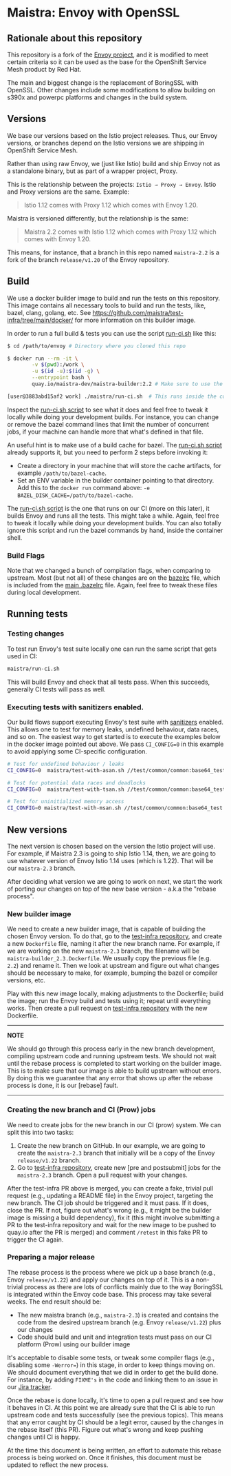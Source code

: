 # Maistra: Envoy with OpenSSL

## Rationale about this repository

This repository is a fork of the [Envoy project](https://github.com/envoyproxy/envoy), and it is modified to meet certain criteria so it can be used as the base for the OpenShift Service Mesh product by Red Hat.

The main and biggest change is the replacement of BoringSSL with OpenSSL. Other changes include some modifications to allow building on s390x and powerpc platforms and changes in the build system.

## Versions

We base our versions based on the Istio project releases. Thus, our Envoy versions, or branches depend on the Istio versions we are shipping in OpenShift Service Mesh.

Rather than using raw Envoy, we (just like Istio) build and ship Envoy not as a standalone binary, but as part of a wrapper project, Proxy.

This is the relationship between the projects: `Istio → Proxy → Envoy`. Istio and Proxy versions are the same. Example:
> Istio 1.12 comes with Proxy 1.12 which comes with Envoy 1.20.

Maistra is versioned differently, but the relationship is the same:
> Maistra 2.2 comes with Istio 1.12 which comes with Proxy 1.12 which comes with Envoy 1.20.

This means, for instance, that a branch in this repo named `maistra-2.2` is a fork of the branch `release/v1.20` of the Envoy repository.

## Build

We use a docker builder image to build and run the tests on this repository. This image contains all necessary tools to build and run the tests, like, bazel, clang, golang, etc. See <https://github.com/maistra/test-infra/tree/main/docker/> for more information on this builder image.

In order to run a full build & tests you can use the script [run-ci.sh](./run-ci.sh) like this:

```sh
$ cd /path/to/envoy # Directory where you cloned this repo

$ docker run --rm -it \
        -v $(pwd):/work \
        -u $(id -u):$(id -g) \
        --entrypoint bash \
        quay.io/maistra-dev/maistra-builder:2.2 # Make sure to use the appropriate tag, matching the branch you are working on

[user@3883abd15af2 work] ./maistra/run-ci.sh  # This runs inside the container shell
```

Inspect the [run-ci.sh script](./run-ci.sh) to see what it does and feel free to tweak it locally while doing your development builds. For instance, you can change or remove the bazel command lines that limit the number of concurrent jobs, if your machine can handle more that what's defined in that file.

An useful hint is to make use of a build cache for bazel. The [run-ci.sh script](./run-ci.sh) already supports it, but you need to perform 2 steps before invoking it:

- Create a directory in your machine that will store the cache artifacts, for example `/path/to/bazel-cache`.
- Set an ENV variable in the builder container pointing to that directory. Add this to the `docker run` command above: `-e BAZEL_DISK_CACHE=/path/to/bazel-cache`.

The [run-ci.sh script](./run-ci.sh) is the one that runs on our CI (more on this later), it builds Envoy and runs all the tests. This might take a while. Again, feel free to tweak it locally while doing your development builds. You can also totally ignore this script and run the bazel commands by hand, inside the container shell.

### Build Flags

Note that we changed a bunch of compilation flags, when comparing to upstream. Most (but not all) of these changes are on the [bazelrc](./bazelrc) file, which is included from the [main .bazelrc](../.bazelrc) file. Again, feel free to tweak these files during local development.

## Running tests


### Testing changes 

To test run Envoy's test suite locally one can run the same script that gets used in CI:

```sh
maistra/run-ci.sh
```

This will build Envoy and check that all tests pass. When this succeeds, generally CI tests will pass as well.

### Executing tests with sanitizers enabled.

Our build flows support executing Envoy's test suite with [sanitizers](https://github.com/google/sanitizers) enabled.
This allows one to test for memory leaks, undefined behaviour, data races, and so on.
The easiest way to get started is to execute the examples below in the docker image pointed out above.
We pass `CI_CONFIG=0` in this example to avoid applying some CI-specific configuration.

```sh
# Test for undefined behaviour / leaks
CI_CONFIG=0  maistra/test-with-asan.sh //test/common/common:base64_test

 ```

```sh
# Test for potential data races and deadlocks
CI_CONFIG=0  maistra/test-with-tsan.sh //test/common/common:base64_test
```

```sh
# Test for uninitialized memory access
CI_CONFIG=0 maistra/test-with-msan.sh //test/common/common:base64_test
```

## New versions

The next version is chosen based on the version the Istio project will use. For example, if Maistra 2.3 is going to ship Istio 1.14, then, we are going to use whatever version of Envoy Istio 1.14 uses (which is 1.22). That will be our `maistra-2.3` branch.

After deciding what version we are going to work on next, we start the work of porting our changes on top of the new base version - a.k.a the "rebase process".

### New builder image

We need to create a new builder image, that is capable of building the chosen Envoy version. To do that, go to the [test-infra repository](https://github.com/maistra/test-infra/tree/main/docker/), and create a new `Dockerfile` file, naming it after the new branch name. For example, if we are working on the new `maistra-2.3` branch, the filename will be `maistra-builder_2.3.Dockerfile`. We usually copy the previous file (e.g. `2.2`) and rename it. Then we look at upstream and figure out what changes should be necessary to make, for example, bumping the bazel or compiler versions, etc.

Play with this new image locally, making adjustments to the Dockerfile; build the image; run the Envoy build and tests using it; repeat until everything works. Then create a pull request on [test-infra repository](https://github.com/maistra/test-infra/) with the new Dockerfile.

---
**NOTE**

We should go through this process early in the new branch development, compiling upstream code and running upstream tests. We should not wait until the rebase process is completed to start working on the builder image. This is to make sure that our image is able to build upstream without errors. By doing this we guarantee that any error that shows up after the rebase process is done, it is our [rebase] fault.

---

### Creating the new branch and CI (Prow) jobs

We need to create jobs for the new branch in our CI (prow) system. We can split this into two tasks:

1. Create the new branch on GitHub. In our example, we are going to create the `maistra-2.3` branch that initially will be a copy of the Envoy `release/v1.22` branch.
2. Go to [test-infra repository](https://github.com/maistra/test-infra/tree/main/prow/), create new [pre and postsubmit] jobs for the `maistra-2.3` branch. Open a pull request with your changes.

After the test-infra PR above is merged, you can create a fake, trivial pull request (e.g., updating a README file) in the Envoy project, targeting the new branch. The CI job should be triggered and it must pass. If it does, close the PR. If not, figure out what's wrong (e.g., it might be the builder image is missing a build dependency), fix it (this might involve submitting a PR to the test-infra repository and wait for the new image to be pushed to quay.io after the PR is merged) and comment `/retest` in this fake PR to trigger the CI again.

### Preparing a major release

The rebase process is the process where we pick up a base branch (e.g., Envoy `release/v1.22`) and apply our changes on top of it. This is a non-trivial process as there are lots of conflicts mainly due to the way BoringSSL is integrated within the Envoy code base. This process may take several weeks. The end result should be:

- The new maistra branch (e.g., `maistra-2.3`) is created and contains the code from the desired upstream branch (e.g. Envoy `release/v1.22`) plus our changes
- Code should build and unit and integration tests must pass on our CI platform (Prow) using our builder image

It's acceptable to disable some tests, or tweak some compiler flags (e.g., disabling some `-Werror=`) in this stage, in order to keep things moving on. We should document everything that we did in order to get the build done. For instance, by adding `FIXME's` in the code and linking them to an issue in our [Jira tracker](https://issues.redhat.com/browse/OSSM).

Once the rebase is done locally, it's time to open a pull request and see how it behaves in CI. At this point we are already sure that the CI is able to run upstream code and tests successfully (see the previous topics). This means that any error caught by CI should be a legit error, caused by the changes in the rebase itself (this PR). Figure out what's wrong and keep pushing changes until CI is happy.

At the time this document is being written, an effort to automate this rebase process is being worked on. Once it finishes, this document must be updated to reflect the new process.
